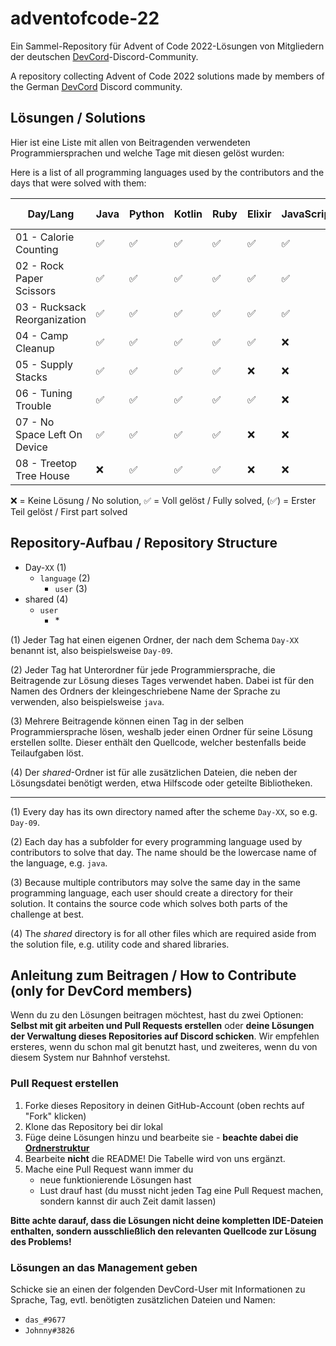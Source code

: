 # adventofcode-22

Ein Sammel-Repository für Advent of Code 2022-Lösungen von Mitgliedern der deutschen [DevCord](https://discord.gg/tNMq2K4)-Discord-Community.

A repository collecting Advent of Code 2022 solutions made by members of the German [DevCord](https://discord.gg/tNMq2K4) Discord community.

## Lösungen / Solutions

Hier ist eine Liste mit allen von Beitragenden verwendeten Programmiersprachen und welche Tage mit diesen gelöst wurden:

Here is a list of all programming languages used by the contributors and the days that were solved with them:

| Day/Lang                     | Java | Python | Kotlin | Ruby | Elixir | JavaScript | Perl | C  | Clojure | Haskell | Nim | C# | Scala | C++ | Go | Groovy | Rust | BQN | T-SQL | TypeScript |
|------------------------------|------|--------|--------|------|--------|------------|------|----|---------|---------|-----|----|-------|-----|----|--------|------|-----|-------|------------|
| 01 - Calorie Counting        | ✅   | ✅     | ✅     | ✅   | ✅     | ✅         | ✅   | ✅ | ✅      | ✅      | ✅  | ✅ | ✅    | ✅  | ✅ | ✅     | ✅   | ✅  | ✅    | ✅         |
| 02 - Rock Paper Scissors     | ✅   | ✅     | ✅     | ✅   | ✅     | ✅         | ✅   | ✅ | ❌      | ✅      | ✅  | ✅ | ✅    | ✅  | ✅ | ✅     | ✅   | ✅  | ❌    | ✅         |
| 03 - Rucksack Reorganization | ✅   | ✅     | ✅     | ✅   | ✅     | ✅         | ✅   | ✅ | ❌      | ✅      | ✅  | ❌ | ✅    | ✅  | ✅ | ✅     | ✅   | ✅  | ❌    | ✅         |
| 04 - Camp Cleanup            | ✅   | ✅     | ✅     | ✅   | ✅     | ❌         | ✅   | ✅ | ✅      | ✅      | ✅  | ❌ | ❌    | ✅  | ✅ | ✅     | ✅   | ✅  | ❌    | ✅         |
| 05 - Supply Stacks           | ✅   | ✅     | ✅     | ✅   | ❌     | ❌         | ✅   | ✅ | ✅      | ❌      | ✅  | ❌ | ❌    | ✅  | ❌ | ✅     | ✅   | ❌  | ❌    | ❌         |
| 06 - Tuning Trouble          | ✅   | ✅     | ✅     | ✅   | ✅     | ❌         | ✅   | ✅ | ❌      | ❌      | ✅  | ❌ | ❌    | ✅  | ❌ | ✅     | ✅   | ✅  | ❌    | ✅         |
| 07 - No Space Left On Device | ✅   | ✅     | ✅     | ✅   | ❌     | ❌         | ✅   | ✅ | ✅      | ❌      | ✅  | ❌ | ❌    | ❌  | ❌ | ✅     | ✅   | ❌  | ❌    | ❌         |
| 08 - Treetop Tree House      | ❌   | ✅     | ✅     | ✅   | ❌     | ❌         | ❌   | ✅ | ❌      | ❌      | ✅  | ❌ | ❌    | ❌  | ❌ | ✅     | ✅   | ✅  | ❌    | ❌         |


❌   = Keine Lösung / No solution,
✅   = Voll gelöst / Fully solved,
(✅) = Erster Teil gelöst / First part solved

## Repository-Aufbau / Repository Structure
- Day-`XX`       (1) 
  - `language`        (2)
    - `user`    (3)
- shared        (4)
  - `user`
    - \*    

(1) Jeder Tag hat einen eigenen Ordner, der nach dem Schema `Day-XX` benannt ist, also beispielsweise `Day-09`.

(2) Jeder Tag hat Unterordner für jede Programmiersprache, die Beitragende zur Lösung dieses Tages verwendet haben. Dabei ist für den Namen des Ordners der kleingeschriebene Name der Sprache zu verwenden, also beispielsweise `java`.

(3) Mehrere Beitragende können einen Tag in der selben Programmiersprache lösen, weshalb jeder einen Ordner für seine Lösung erstellen sollte. Dieser enthält den Quellcode, welcher bestenfalls beide Teilaufgaben löst.

(4) Der *shared*-Ordner ist für alle zusätzlichen Dateien, die neben der Lösungsdatei benötigt werden, etwa Hilfscode oder geteilte Bibliotheken.

---

(1) Every day has its own directory named after the scheme `Day-XX`, so e.g. `Day-09`.

(2) Each day has a subfolder for every programming language used by contributors to solve that day. The name should be the lowercase name of the language, e.g. `java`. 

(3) Because multiple contributors may solve the same day in the same programming language, each user should create a directory for their solution. It contains the source code which solves both parts of the challenge at best.

(4) The *shared* directory is for all other files which are required aside from the solution file, e.g. utility code and shared libraries.

## Anleitung zum Beitragen / How to Contribute (only for DevCord members)
Wenn du zu den Lösungen beitragen möchtest, hast du zwei Optionen: **Selbst mit git arbeiten und Pull Requests erstellen** oder **deine Lösungen der Verwaltung dieses Repositories auf Discord schicken**. Wir empfehlen ersteres, wenn du schon mal git benutzt hast, und zweiteres, wenn du von diesem System nur Bahnhof verstehst.

### Pull Request erstellen

1. Forke dieses Repository in deinen GitHub-Account (oben rechts auf "Fork" klicken)
2. Klone das Repository bei dir lokal
3. Füge deine Lösungen hinzu und bearbeite sie - **beachte dabei die [Ordnerstruktur](#repository-aufbau--repository-structure)**
4. Bearbeite **nicht** die README! Die Tabelle wird von uns ergänzt.
5. Mache eine Pull Request wann immer du
   - neue funktionierende Lösungen hast
   - Lust drauf hast (du musst nicht jeden Tag eine Pull Request machen, sondern kannst dir auch Zeit damit lassen)

**Bitte achte darauf, dass die Lösungen nicht deine kompletten IDE-Dateien enthalten, sondern ausschließlich den relevanten Quellcode zur Lösung des Problems!**

### Lösungen an das Management geben
Schicke sie an einen der folgenden DevCord-User mit Informationen zu Sprache, Tag, evtl. benötigten zusätzlichen Dateien und Namen:
   - `das_#9677`
   - `Johnny#3826`
   
